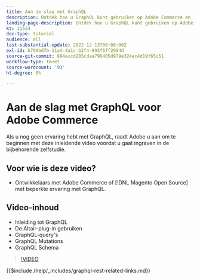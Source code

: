 ```yaml
---
title: Aan de slag met GraphQL
description: Ontdek hoe u GraphQL kunt gebruiken op Adobe Commerce en [!DNL Magento Open Source]. Leer over het gebruiken van vragen, mutaties, en schema's.
landing-page-description: Ontdek hoe u GraphQL kunt gebruiken op Adobe Commerce en [!DNL Magento Open Source]. Leer over het gebruiken van vragen, mutaties, en schema's.
kt: 11524
doc-type: tutorial
audience: all
last-substantial-update: 2022-12-13T00:00:00Z
exl-id: b799bd7b-11a4-4a1c-b2f4-893f6ff2994d
source-git-commit: 894accd205cdaa796405d979e324ec4d19f65c51
workflow-type: tm+mt
source-wordcount: '93'
ht-degree: 0%

---
```


# Aan de slag met GraphQL voor Adobe Commerce

Als u nog geen ervaring hebt met GraphQL, raadt Adobe u aan om te beginnen met deze inleidende video voordat u gaat ingraven in de bijbehorende zelfstudie.

## Voor wie is deze video?

* Ontwikkelaars met Adobe Commerce of [!DNL Magento Open Source] met beperkte ervaring met GraphQL.

## Video-inhoud

* Inleiding tot GraphQL
* De Altair-plug-in gebruiken
* GraphQL-query&#39;s
* GraphQL Mutations
* GraphQL Schema

>[!VIDEO](https://video.tv.adobe.com/v/3412302/graphql)

{{$include /help/_includes/graphql-rest-related-links.md}}
